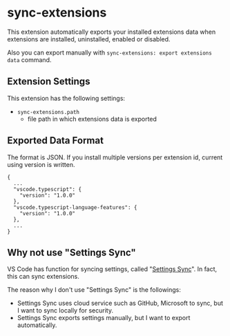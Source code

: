 # sync-extensions

This extension automatically exports your installed extensions data when extensions are installed, uninstalled, enabled or disabled.

Also you can export manually with `sync-extensions: export extensions data` command.

## Extension Settings

This extension has the following settings:

+ `sync-extensions.path`
  - file path in which extensions data is exported

## Exported Data Format

The format is JSON.
If you install multiple versions per extension id, current using version is written.

```
{
  ...
  "vscode.typescript": {
    "version": "1.0.0"
  },
  "vscode.typescript-language-features": {
    "version": "1.0.0"
  },
  ...
}
```

## Why not use "Settings Sync"

VS Code has function for syncing settings, called "[Settings Sync](https://code.visualstudio.com/docs/editor/settings-sync)".
In fact, this can sync extensions.

The reason why I don't use "Settings Sync" is the followings:

- Settings Sync uses cloud service such as GitHub, Microsoft to sync, but I want to sync locally for security.
- Settings Sync exports settings manually, but I want to export automatically.
